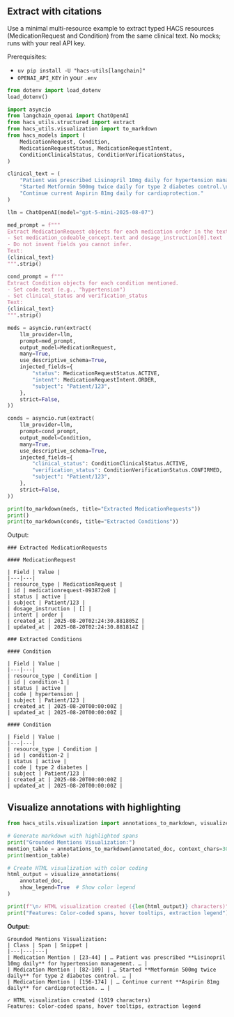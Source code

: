 ## Extract with citations

Use a minimal multi-resource example to extract typed HACS resources (MedicationRequest and Condition) from the same clinical text. No mocks; runs with your real API key.

Prerequisites:
- `uv pip install -U "hacs-utils[langchain]"`
- `OPENAI_API_KEY` in your `.env`

```python
from dotenv import load_dotenv
load_dotenv()

import asyncio
from langchain_openai import ChatOpenAI
from hacs_utils.structured import extract
from hacs_utils.visualization import to_markdown
from hacs_models import (
    MedicationRequest, Condition,
    MedicationRequestStatus, MedicationRequestIntent,
    ConditionClinicalStatus, ConditionVerificationStatus,
)

clinical_text = (
    "Patient was prescribed Lisinopril 10mg daily for hypertension management.\n"
    "Started Metformin 500mg twice daily for type 2 diabetes control.\n"
    "Continue current Aspirin 81mg daily for cardioprotection."
)

llm = ChatOpenAI(model="gpt-5-mini-2025-08-07")

med_prompt = f"""
Extract MedicationRequest objects for each medication order in the text.
- Set medication_codeable_concept.text and dosage_instruction[0].text
- Do not invent fields you cannot infer.
Text:
{clinical_text}
""".strip()

cond_prompt = f"""
Extract Condition objects for each condition mentioned.
- Set code.text (e.g., "hypertension")
- Set clinical_status and verification_status
Text:
{clinical_text}
""".strip()

meds = asyncio.run(extract(
    llm_provider=llm,
    prompt=med_prompt,
    output_model=MedicationRequest,
    many=True,
    use_descriptive_schema=True,
    injected_fields={
        "status": MedicationRequestStatus.ACTIVE,
        "intent": MedicationRequestIntent.ORDER,
        "subject": "Patient/123",
    },
    strict=False,
))

conds = asyncio.run(extract(
    llm_provider=llm,
    prompt=cond_prompt,
    output_model=Condition,
    many=True,
    use_descriptive_schema=True,
    injected_fields={
        "clinical_status": ConditionClinicalStatus.ACTIVE,
        "verification_status": ConditionVerificationStatus.CONFIRMED,
        "subject": "Patient/123",
    },
    strict=False,
))

print(to_markdown(meds, title="Extracted MedicationRequests"))
print()
print(to_markdown(conds, title="Extracted Conditions"))
```

Output:
```
### Extracted MedicationRequests

#### MedicationRequest

| Field | Value |
|---|---|
| resource_type | MedicationRequest |
| id | medicationrequest-093872e8 |
| status | active |
| subject | Patient/123 |
| dosage_instruction | [] |
| intent | order |
| created_at | 2025-08-20T02:24:30.881805Z |
| updated_at | 2025-08-20T02:24:30.881814Z |

### Extracted Conditions

#### Condition

| Field | Value |
|---|---|
| resource_type | Condition |
| id | condition-1 |
| status | active |
| code | hypertension |
| subject | Patient/123 |
| created_at | 2025-08-20T00:00:00Z |
| updated_at | 2025-08-20T00:00:00Z |

#### Condition

| Field | Value |
|---|---|
| resource_type | Condition |
| id | condition-2 |
| status | active |
| code | type 2 diabetes |
| subject | Patient/123 |
| created_at | 2025-08-20T00:00:00Z |
| updated_at | 2025-08-20T00:00:00Z |
```

<!-- Analysis intentionally omitted for brevity -->

## Visualize annotations with highlighting

```python
from hacs_utils.visualization import annotations_to_markdown, visualize_annotations

# Generate markdown with highlighted spans
print("Grounded Mentions Visualization:")
mention_table = annotations_to_markdown(annotated_doc, context_chars=30)
print(mention_table)

# Create HTML visualization with color coding
html_output = visualize_annotations(
    annotated_doc,
    show_legend=True  # Show color legend
)

print(f"\n✓ HTML visualization created ({len(html_output)} characters)")
print("Features: Color-coded spans, hover tooltips, extraction legend")
```

**Output:**
```
Grounded Mentions Visualization:
| Class | Span | Snippet |
|---|---|---|
| Medication Mention | [23-44] | … Patient was prescribed **Lisinopril 10mg daily** for hypertension management. … |
| Medication Mention | [82-109] | … Started **Metformin 500mg twice daily** for type 2 diabetes control. … |
| Medication Mention | [156-174] | … Continue current **Aspirin 81mg daily** for cardioprotection. … |

✓ HTML visualization created (1919 characters)
Features: Color-coded spans, hover tooltips, extraction legend
```

<!-- Custom chunking examples removed to keep focus on the minimal flow -->

<!-- Single-pass example omitted; use the chunked unified call above for reproducibility -->

<!-- Performance and long-form guidance removed to keep guide minimal and runnable -->
